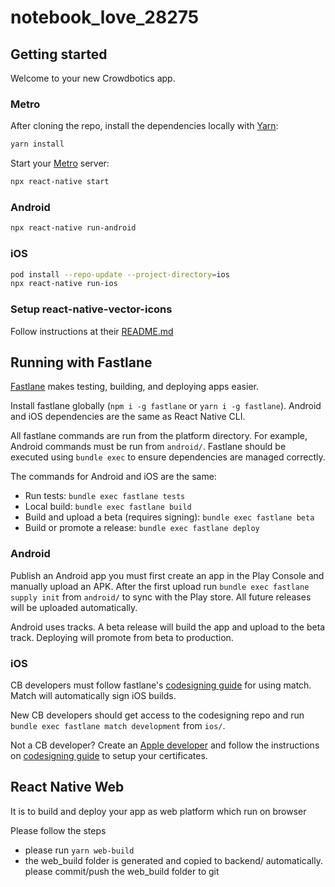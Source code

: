 # notebook_love_28275

## Getting started

Welcome to your new Crowdbotics app.

### Metro

After cloning the repo, install the dependencies locally with [Yarn](https://yarnpkg.com/):

```sh
yarn install
```

Start your [Metro](https://facebook.github.io/metro/) server:

```sh
npx react-native start
```

### Android

```sh
npx react-native run-android
```

### iOS

```sh
pod install --repo-update --project-directory=ios
npx react-native run-ios
```

### Setup react-native-vector-icons

Follow instructions at their [README.md](https://github.com/oblador/react-native-vector-icons/blob/master/README.md#installation)

## Running with Fastlane

[Fastlane](https://fastlane.tools/) makes testing, building, and deploying apps
easier.

Install fastlane globally (`npm i -g fastlane` or `yarn i -g fastlane`).
Android and iOS dependencies are the same as React Native CLI.

All fastlane commands are run from the platform directory. For example, Android
commands must be run from `android/`. Fastlane should be executed using `bundle exec` to ensure dependencies are managed correctly.

The commands for Android and iOS are the same:

- Run tests: `bundle exec fastlane tests`
- Local build: `bundle exec fastlane build`
- Build and upload a beta (requires signing): `bundle exec fastlane beta`
- Build or promote a release: `bundle exec fastlane deploy`

### Android

Publish an Android app you must first create an app in the Play Console and
manually upload an APK. After the first upload run `bundle exec fastlane supply init` from `android/` to sync with the Play store. All future releases will be
uploaded automatically.

Android uses tracks. A beta release will build the app and upload to the beta
track. Deploying will promote from beta to production.

### iOS

CB developers must follow fastlane's [codesigning guide](https://codesigning.guide/) for using match.
Match will automatically sign iOS builds.

New CB developers should get access to the codesigning repo and run `bundle exec fastlane match development` from `ios/`.

Not a CB developer? Create an [Apple developer](https://developer.apple.com)
and follow the instructions on [codesigning guide](https://codesigning.guide/)
to setup your certificates.

## React Native Web

It is to build and deploy your app as web platform which run on browser

Please follow the steps

- please run `yarn web-build`
- the web_build folder is generated and copied to backend/ automatically. please commit/push the web_build folder to git
